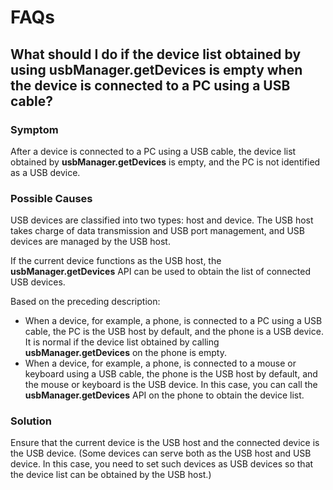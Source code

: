 # FAQs

## What should I do if the device list obtained by using usbManager.getDevices is empty when the device is connected to a PC using a USB cable?

### Symptom

After a device is connected to a PC using a USB cable, the device list obtained by **usbManager.getDevices** is empty, and the PC is not identified as a USB device.

### Possible Causes

USB devices are classified into two types: host and device. The USB host takes charge of data transmission and USB port management, and USB devices are managed by the USB host.

If the current device functions as the USB host, the **usbManager.getDevices** API can be used to obtain the list of connected USB devices.

Based on the preceding description:

- When a device, for example, a phone, is connected to a PC using a USB cable, the PC is the USB host by default, and the phone is a USB device. It is normal if the device list obtained by calling **usbManager.getDevices** on the phone is empty.
- When a device, for example, a phone, is connected to a mouse or keyboard using a USB cable, the phone is the USB host by default, and the mouse or keyboard is the USB device. In this case, you can call the **usbManager.getDevices** API on the phone to obtain the device list.

### Solution

Ensure that the current device is the USB host and the connected device is the USB device. (Some devices can serve both as the USB host and USB device. In this case, you need to set such devices as USB devices so that the device list can be obtained by the USB host.)
